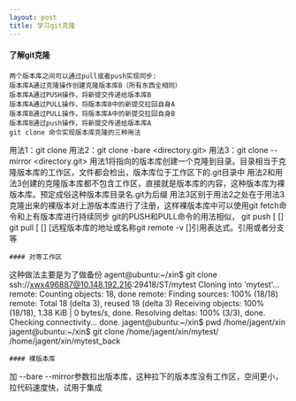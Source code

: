 ```yaml
---
layout: post
title: 学习git克隆
---
```

#### 了解git克隆
```
两个版本库之间可以通过pull或者push实现同步:
版本库A通过克隆操作创建克隆版本库B（所有东西全相同）
版本库A通过PUSH操作，将新提交传递给版本库B
版本库A通过PULL操作，将版本库B中的新提交拉回自身A
版本库B通过PULL操作，将版本库A中的新提交拉回自身B
版本库B通过push操作，将新提交传递给版本库A
git clone 命令实现版本库克隆的三种用法
```
用法1：git clone <repository><directory>
用法2：git clone -bare <repository> <directory.git>
用法3：git clone --mirror <repository> <directory.git>
用法1将<repository>指向的版本库创建一个克隆到<directory>目录。目录<directory>相当于克隆版本库的工作区，文件都会检出，版本库位于工作区下的.git目录中
用法2和用法3创建的克隆版本库都不包含工作区，直接就是版本库的内容，这种版本库为裸版本库。预定成俗这种版本库目录名.git为后缀
用法3区别于用法2之处在于用法3克隆出来的裸版本对上游版本库进行了注册，这样裸版本库中可以使用git fetch命令和上有版本库进行持续同步
git的PUSH和PULL命令的用法相似，
git push [<remote-repos> [<refspec>]
git pull [<remote-repos> [<refspec>]
[<remote-repos>远程版本库的地址或名称git remote -v
[<refspec>]引用表达式。引用或者分支等

```
#### 对等工作区
```
这种做法主要是为了做备份
agent@ubuntu:~/xin$ git clone ssh://xwx496887@10.148.192.216:29418/ST/mytest
Cloning into 'mytest'...
remote: Counting objects: 18, done
remote: Finding sources: 100% (18/18)
remote: Total 18 (delta 3), reused 18 (delta 3)
Receiving objects: 100% (18/18), 1.38 KiB | 0 bytes/s, done.
Resolving deltas: 100% (3/3), done.
Checking connectivity... done.
jagent@ubuntu:~/xin$ pwd
/home/jagent/xin
jagent@ubuntu:~/xin$ git clone /home/jagent/xin/mytest/ /home/jagent/xin/mytest_back

```
#### 裸版本库
```
加 --bare --mirror参数拉出版本库，这种拉下的版本库没有工作区，空间更小，拉代码速度快，试用于集成
```
